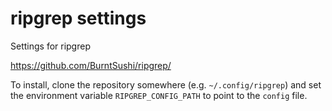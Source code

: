 # ripgrep settings

Settings for ripgrep

https://github.com/BurntSushi/ripgrep/

To install, clone the repository somewhere (e.g. `~/.config/ripgrep`) and set
the environment variable `RIPGREP_CONFIG_PATH` to point to the `config` file.

